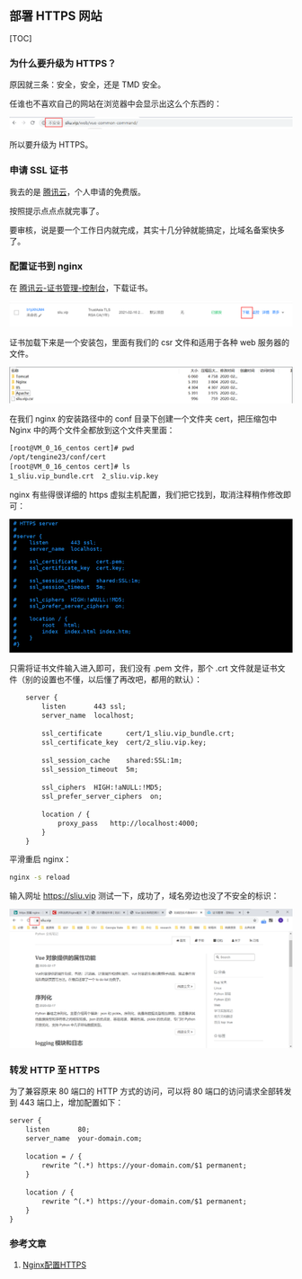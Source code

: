 ## 部署 HTTPS 网站

[TOC]

### 为什么要升级为 HTTPS？

原因就三条：安全，安全，还是 TMD 安全。

任谁也不喜欢自己的网站在浏览器中会显示出这么个东西的：

![1581939989711](mysite-https.assets/1581939989711.png)

所以要升级为 HTTPS。

### 申请 SSL 证书

我去的是 [腾讯云](https://cloud.tencent.com/product/ssl)，个人申请的免费版。

按照提示点点点就完事了。

要审核，说是要一个工作日内就完成，其实十几分钟就能搞定，比域名备案快多了。

### 配置证书到 nginx

在 [腾讯云-证书管理-控制台](https://console.cloud.tencent.com/ssl)，下载证书。

![1581941581661](mysite-https.assets/1581941581661.png)

证书加载下来是一个安装包，里面有我们的 csr 文件和适用于各种 web 服务器的文件。

![1581941685577](mysite-https.assets/1581941685577.png)

在我们 nginx 的安装路径中的 conf 目录下创建一个文件夹 cert，把压缩包中 Nginx 中的两个文件全都放到这个文件夹里面：

```bash
[root@VM_0_16_centos cert]# pwd
/opt/tengine23/conf/cert
[root@VM_0_16_centos cert]# ls
1_sliu.vip_bundle.crt  2_sliu.vip.key
```

nginx 有些得很详细的 https 虚拟主机配置，我们把它找到，取消注释稍作修改即可：

![1581942056548](mysite-https.assets/1581942056548.png)

只需将证书文件输入进入即可，我们没有 .pem 文件，那个 .crt 文件就是证书文件（别的设置也不懂，以后懂了再改吧，都用的默认）：

```
    server {
        listen       443 ssl;
        server_name  localhost;

        ssl_certificate      cert/1_sliu.vip_bundle.crt;
        ssl_certificate_key  cert/2_sliu.vip.key;

        ssl_session_cache    shared:SSL:1m;
        ssl_session_timeout  5m;

        ssl_ciphers  HIGH:!aNULL:!MD5;
        ssl_prefer_server_ciphers  on;

        location / {
            proxy_pass   http://localhost:4000;
        }
    }
```

平滑重启 nginx：

```bash
nginx -s reload
```

输入网址 https://sliu.vip 测试一下，成功了，域名旁边也没了不安全的标识：

![1581942969801](mysite-https.assets/1581942969801.png)

### 转发 HTTP 至 HTTPS

为了兼容原来 80 端口的 HTTP 方式的访问，可以将 80 端口的访问请求全部转发到 443 端口上，增加配置如下：

```
server {
    listen       80;
    server_name  your-domain.com;

    location = / {
        rewrite ^(.*) https://your-domain.com/$1 permanent;
    }

    location / {
        rewrite ^(.*) https://your-domain.com/$1 permanent;
    }
}
```

### 参考文章

1. [Nginx配置HTTPS](https://blog.csdn.net/cloume/article/details/78252319)